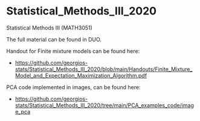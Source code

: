 # Statistical_Methods_III_2020
Statistical Methods III (MATH3051)

The full material can be found in DUO. 


Handout for Finite mixture models can be found here:  

+ <https://github.com/georgios-stats/Statistical_Methods_III_2020/blob/main/Handouts/Finite_Mixture_Model_and_Expectation_Maximization_Algorithm.pdf>  

PCA code implemented in images, can be found here:  

+ <https://github.com/georgios-stats/Statistical_Methods_III_2020/tree/main/PCA_examples_code/image_pca>  

